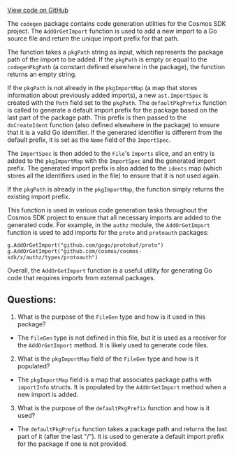 [View code on GitHub](https://github.com/cosmos/cosmos-sdk/blob/main/depinject/internal/codegen/import.go)

The `codegen` package contains code generation utilities for the Cosmos SDK project. The `AddOrGetImport` function is used to add a new import to a Go source file and return the unique import prefix for that path. 

The function takes a `pkgPath` string as input, which represents the package path of the import to be added. If the `pkgPath` is empty or equal to the `codegenPkgPath` (a constant defined elsewhere in the package), the function returns an empty string. 

If the `pkgPath` is not already in the `pkgImportMap` (a map that stores information about previously added imports), a new `ast.ImportSpec` is created with the `Path` field set to the `pkgPath`. The `defaultPkgPrefix` function is called to generate a default import prefix for the package based on the last part of the package path. This prefix is then passed to the `doCreateIdent` function (also defined elsewhere in the package) to ensure that it is a valid Go identifier. If the generated identifier is different from the default prefix, it is set as the `Name` field of the `ImportSpec`.

The `ImportSpec` is then added to the `File`'s `Imports` slice, and an entry is added to the `pkgImportMap` with the `ImportSpec` and the generated import prefix. The generated import prefix is also added to the `idents` map (which stores all the identifiers used in the file) to ensure that it is not used again.

If the `pkgPath` is already in the `pkgImportMap`, the function simply returns the existing import prefix.

This function is used in various code generation tasks throughout the Cosmos SDK project to ensure that all necessary imports are added to the generated code. For example, in the `authz` module, the `AddOrGetImport` function is used to add imports for the `proto` and `protoauth` packages:

```
g.AddOrGetImport("github.com/gogo/protobuf/proto")
g.AddOrGetImport("github.com/cosmos/cosmos-sdk/x/authz/types/protoauth")
```

Overall, the `AddOrGetImport` function is a useful utility for generating Go code that requires imports from external packages.
## Questions: 
 1. What is the purpose of the `FileGen` type and how is it used in this package?
- The `FileGen` type is not defined in this file, but it is used as a receiver for the `AddOrGetImport` method. It is likely used to generate code files.
2. What is the `pkgImportMap` field of the `FileGen` type and how is it populated?
- The `pkgImportMap` field is a map that associates package paths with `importInfo` structs. It is populated by the `AddOrGetImport` method when a new import is added.
3. What is the purpose of the `defaultPkgPrefix` function and how is it used?
- The `defaultPkgPrefix` function takes a package path and returns the last part of it (after the last "/"). It is used to generate a default import prefix for the package if one is not provided.